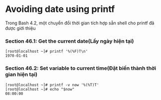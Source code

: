 # Avoiding date using printf
Trong Bash 4.2, một chuyển đổi thời gian tích hợp sẵn shell cho printf đã được giới thiệu
### Section 46.1: Get the current date(Lấy ngày hiện tại)
```
[root@localhost ~]# printf '%(%F)T\n'
1970-01-01
```

### Section 46.2: Set variable to current time(Đặt biến thành thời gian hiện tại)
```
[root@localhost ~]# printf -v now '%(%T)T'
[root@localhost ~]# echo "$now"
08:00:00
```
